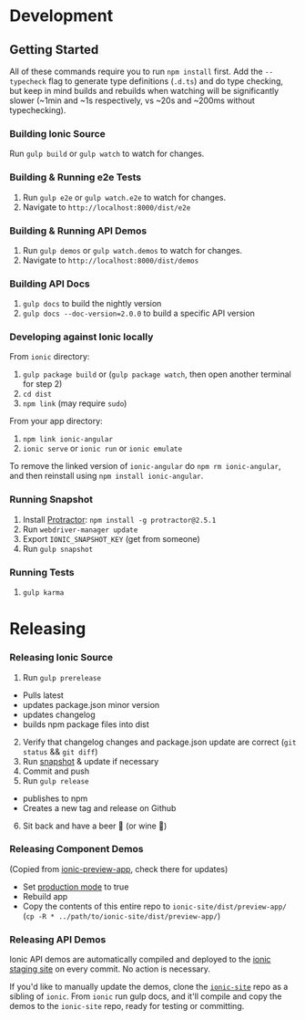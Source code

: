 # Development

## Getting Started

All of these commands require you to run `npm install` first.  Add the `--typecheck` flag to generate type definitions (`.d.ts`) and do type checking, but keep in mind builds and rebuilds when watching will be significantly slower (~1min and ~1s respectively, vs ~20s and ~200ms without typechecking).

### Building Ionic Source

Run `gulp build` or `gulp watch` to watch for changes.


### Building & Running e2e Tests

1. Run `gulp e2e` or `gulp watch.e2e` to watch for changes.
2. Navigate to `http://localhost:8000/dist/e2e`


### Building & Running API Demos

1. Run `gulp demos` or `gulp watch.demos` to watch for changes.
2. Navigate to `http://localhost:8000/dist/demos`


### Building API Docs

1. `gulp docs` to build the nightly version
2. `gulp docs --doc-version=2.0.0` to build a specific API version


### Developing against Ionic locally

From `ionic` directory:

1. `gulp package build` or (`gulp package watch`, then open another terminal for step 2)
2. `cd dist`
3. `npm link` (may require `sudo`)

From your app directory:

1. `npm link ionic-angular`
2. `ionic serve` or `ionic run` or `ionic emulate`

To remove the linked version of `ionic-angular` do `npm rm ionic-angular`, and then reinstall using `npm install ionic-angular`.


### Running Snapshot

1. Install [Protractor](https://angular.github.io/protractor/#/): `npm install -g protractor@2.5.1`
2. Run `webdriver-manager update`
3. Export `IONIC_SNAPSHOT_KEY` (get from someone)
4. Run `gulp snapshot`


### Running Tests

1. `gulp karma`


# Releasing

### Releasing Ionic Source

1. Run `gulp prerelease`
  - Pulls latest
  - updates package.json minor version
  - updates changelog
  - builds npm package files into dist

2. Verify that changelog changes and package.json update are correct (`git status` && `git diff`)
3. Run [snapshot](#running-snapshot) & update if necessary
4. Commit and push
5. Run `gulp release`
  - publishes to npm
  - Creates a new tag and release on Github

6. Sit back and have a beer :beer: (or wine :wine_glass:)


### Releasing Component Demos

(Copied from [ionic-preview-app](https://github.com/driftyco/ionic-preview-app#updating-ionic-site), check there for updates)

- Set [production mode](https://github.com/driftyco/ionic-preview-app/blob/master/app/app.ts#L11) to true
- Rebuild app
- Copy the contents of this entire repo to `ionic-site/dist/preview-app/` (`cp -R * ../path/to/ionic-site/dist/preview-app/`)


### Releasing API Demos

Ionic API demos are automatically compiled and deployed to the [ionic staging site](http://ionic-site-staging.herokuapp.com/) on every commit. No action is necessary.

If you'd like to manually update the demos, clone the [`ionic-site`](https://github.com/driftyco/ionic-site) repo as a sibling of `ionic`. From `ionic` run gulp docs, and it'll compile and copy the demos to the `ionic-site` repo, ready for testing or committing.
